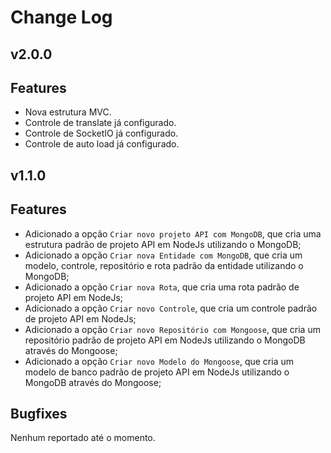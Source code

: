 # Change Log

## v2.0.0

<!-- ## :tada: Features -->

## Features

- Nova estrutura MVC.
- Controle de translate já configurado.
- Controle de SocketIO já configurado.
- Controle de auto load já configurado.

## v1.1.0

<!-- ## :tada: Features -->

## Features

- Adicionado a opção `Criar novo projeto API com MongoDB`, que cria uma estrutura padrão de projeto API em NodeJs utilizando o MongoDB;
- Adicionado a opção `Criar nova Entidade com MongoDB`, que cria um modelo, controle, repositório e rota padrão da entidade utilizando o MongoDB;
- Adicionado a opção `Criar nova Rota`, que cria uma rota padrão de projeto API em NodeJs;
- Adicionado a opção `Criar novo Controle`, que cria um controle padrão de projeto API em NodeJs;
- Adicionado a opção `Criar novo Repositório com Mongoose`, que cria um repositório padrão de projeto API em NodeJs utilizando o MongoDB através do Mongoose;
- Adicionado a opção `Criar novo Modelo do Mongoose`, que cria um modelo de banco padrão de projeto API em NodeJs utilizando o MongoDB através do Mongoose;

<!-- ## :hammer_and_wrench: Bugfixes -->

## Bugfixes

Nenhum reportado até o momento.
